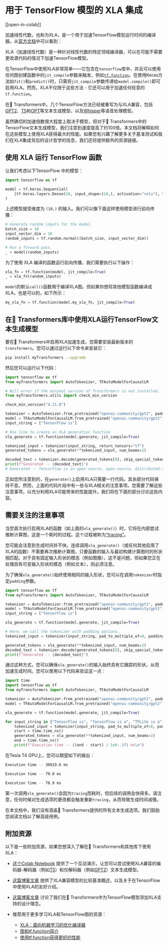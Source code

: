 <!--Copyright 2023 The HuggingFace Team. All rights reserved.

Licensed under the Apache License, Version 2.0 (the "License"); you may not use this file except in compliance with
the License. You may obtain a copy of the License at

http://www.apache.org/licenses/LICENSE-2.0

Unless required by applicable law or agreed to in writing, software distributed under the License is distributed on
an "AS IS" BASIS, WITHOUT WARRANTIES OR CONDITIONS OF ANY KIND, either express or implied. See the License for the
specific language governing permissions and limitations under the License.

⚠️ Note that this file is in Markdown but contain specific syntax for our doc-builder (similar to MDX) that may not be
rendered properly in your Markdown viewer.

-->

# 用于 TensorFlow 模型的 XLA 集成

[[open-in-colab]]

加速线性代数，也称为XLA，是一个用于加速TensorFlow模型运行时间的编译器。从[官方文档](https://www.tensorflow.org/xla)中可以看到：

XLA（加速线性代数）是一种针对线性代数的特定领域编译器，可以在可能不需要更改源代码的情况下加速TensorFlow模型。

在TensorFlow中使用XLA非常简单——它包含在`tensorflow`库中，并且可以使用任何图创建函数中的`jit_compile`参数来触发，例如[`tf.function`](https://www.tensorflow.org/guide/intro_to_graphs)。在使用Keras方法如`fit()`和`predict()`时，只需将`jit_compile`参数传递给`model.compile()`即可启用XLA。然而，XLA不仅限于这些方法 - 它还可以用于加速任何任意的`tf.function`。

在🤗 Transformers中，几个TensorFlow方法已经被重写为与XLA兼容，包括[GPT2](https://huggingface.co/docs/transformers/model_doc/gpt2)、[T5](https://huggingface.co/docs/transformers/model_doc/t5)和[OPT](https://huggingface.co/docs/transformers/model_doc/opt)等文本生成模型，以及[Whisper](https://huggingface.co/docs/transformers/model_doc/whisper)等语音处理模型。

虽然确切的加速倍数很大程度上取决于模型，但对于🤗 Transformers中的TensorFlow文本生成模型，我们注意到速度提高了约100倍。本文档将解释如何在这些模型上使用XLA获得最大的性能。如果您有兴趣了解更多关于基准测试和我们在XLA集成背后的设计哲学的信息，我们还将提供额外的资源链接。


## 使用 XLA 运行 TensorFlow 函数

让我们考虑以下TensorFlow 中的模型：

```py
import tensorflow as tf

model = tf.keras.Sequential(
    [tf.keras.layers.Dense(10, input_shape=(10,), activation="relu"), tf.keras.layers.Dense(5, activation="softmax")]
)
```

上述模型接受维度为 `(10,)` 的输入。我们可以像下面这样使用模型进行前向传播：

```py
# Generate random inputs for the model.
batch_size = 16
input_vector_dim = 10
random_inputs = tf.random.normal((batch_size, input_vector_dim))

# Run a forward pass.
_ = model(random_inputs)
```

为了使用 XLA 编译的函数运行前向传播，我们需要执行以下操作：

```py
xla_fn = tf.function(model, jit_compile=True)
_ = xla_fn(random_inputs)
```

`model`的默认`call()`函数用于编译XLA图。但如果你想将其他模型函数编译成XLA，也是可以的，如下所示：

```py
my_xla_fn = tf.function(model.my_xla_fn, jit_compile=True)
```

## 在🤗 Transformers库中使用XLA运行TensorFlow文本生成模型

要在🤗 Transformers中启用XLA加速生成，您需要安装最新版本的`transformers`。您可以通过运行以下命令来安装它：

```bash
pip install myTransformers --upgrade
```

然后您可以运行以下代码：

```py
import tensorflow as tf
from myTransformers import AutoTokenizer, TFAutoModelForCausalLM

# Will error if the minimal version of Transformers is not installed.
from myTransformers.utils import check_min_version

check_min_version("4.21.0")

tokenizer = AutoTokenizer.from_pretrained("openai-community/gpt2", padding_side="left", pad_token="</s>")
model = TFAutoModelForCausalLM.from_pretrained("openai-community/gpt2")
input_string = ["TensorFlow is"]

# One line to create an XLA generation function
xla_generate = tf.function(model.generate, jit_compile=True)

tokenized_input = tokenizer(input_string, return_tensors="tf")
generated_tokens = xla_generate(**tokenized_input, num_beams=2)

decoded_text = tokenizer.decode(generated_tokens[0], skip_special_tokens=True)
print(f"Generated -- {decoded_text}")
# Generated -- TensorFlow is an open-source, open-source, distributed-source application # framework for the
```

正如您所注意到的，在`generate()`上启用XLA只需要一行代码。其余部分代码保持不变。然而，上面的代码片段中有一些与XLA相关的注意事项。您需要了解这些注意事项，以充分利用XLA可能带来的性能提升。我们将在下面的部分讨论这些内容。

## 需要关注的注意事项

当您首次执行启用XLA的函数（如上面的`xla_generate()`）时，它将在内部尝试推断计算图，这是一个耗时的过程。这个过程被称为[“tracing”](https://www.tensorflow.org/guide/intro_to_graphs#when_is_a_function_tracing)。

您可能会注意到生成时间并不快。连续调用`xla_generate()`（或任何其他启用了XLA的函数）不需要再次推断计算图，只要函数的输入与最初构建计算图时的形状相匹配。对于具有固定输入形状的模态（例如图像），这不是问题，但如果您正在处理具有可变输入形状的模态（例如文本），则必须注意。

为了确保`xla_generate()`始终使用相同的输入形状，您可以在调用`tokenizer`时指定`padding`参数。

```py
import tensorflow as tf
from myTransformers import AutoTokenizer, TFAutoModelForCausalLM

tokenizer = AutoTokenizer.from_pretrained("openai-community/gpt2", padding_side="left", pad_token="</s>")
model = TFAutoModelForCausalLM.from_pretrained("openai-community/gpt2")
input_string = ["TensorFlow is"]

xla_generate = tf.function(model.generate, jit_compile=True)

# Here, we call the tokenizer with padding options.
tokenized_input = tokenizer(input_string, pad_to_multiple_of=8, padding=True, return_tensors="tf")

generated_tokens = xla_generate(**tokenized_input, num_beams=2)
decoded_text = tokenizer.decode(generated_tokens[0], skip_special_tokens=True)
print(f"Generated -- {decoded_text}")
```

通过这种方式，您可以确保`xla_generate()`的输入始终具有它跟踪的形状，从而加速生成时间。您可以使用以下代码来验证这一点：

```py
import time
import tensorflow as tf
from myTransformers import AutoTokenizer, TFAutoModelForCausalLM

tokenizer = AutoTokenizer.from_pretrained("openai-community/gpt2", padding_side="left", pad_token="</s>")
model = TFAutoModelForCausalLM.from_pretrained("openai-community/gpt2")

xla_generate = tf.function(model.generate, jit_compile=True)

for input_string in ["TensorFlow is", "TensorFlow is a", "TFLite is a"]:
    tokenized_input = tokenizer(input_string, pad_to_multiple_of=8, padding=True, return_tensors="tf")
    start = time.time_ns()
    generated_tokens = xla_generate(**tokenized_input, num_beams=2)
    end = time.time_ns()
    print(f"Execution time -- {(end - start) / 1e6:.1f} ms\n")
```

在Tesla T4 GPU上，您可以期望如下的输出：

```bash
Execution time -- 30819.6 ms

Execution time -- 79.0 ms

Execution time -- 78.9 ms
```

第一次调用`xla_generate()`会因为`tracing`而耗时，但后续的调用会快得多。请注意，任何时候对生成选项的更改都会触发重新`tracing`，从而导致生成时间减慢。

在本文档中，我们没有涵盖🤗 Transformers提供的所有文本生成选项。我们鼓励您阅读文档以了解高级用例。

## 附加资源

以下是一些附加资源，如果您想深入了解在🤗 Transformers和其他库下使用XLA：

* [这个Colab Notebook](https://colab.research.google.com/github/huggingface/blog/blob/main/notebooks/91_tf_xla_generate.ipynb) 提供了一个互动演示，让您可以尝试使用XLA兼容的编码器-解码器（例如[T5](https://huggingface.co/docs/transformers/model_doc/t5)）和仅解码器（例如[GPT2](https://huggingface.co/docs/transformers/model_doc/gpt2)）文本生成模型。

* [这篇博客文章](https://huggingface.co/blog/tf-xla-generate) 提供了XLA兼容模型的比较基准概述，以及关于在TensorFlow中使用XLA的友好介绍。

* [这篇博客文章](https://blog.tensorflow.org/2022/11/how-hugging-face-improved-text-generation-performance-with-xla.html) 讨论了我们在🤗 Transformers中为TensorFlow模型添加XLA支持的设计理念。

* 推荐用于更多学习XLA和TensorFlow图的资源：
    * [XLA：面向机器学习的优化编译器](https://www.tensorflow.org/xla)
    * [图和tf.function简介](https://www.tensorflow.org/guide/intro_to_graphs)
    * [使用tf.function获得更好的性能](https://www.tensorflow.org/guide/function)